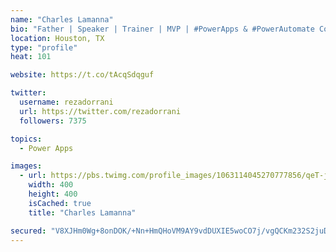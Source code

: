 ```yaml
---
name: "Charles Lamanna"
bio: "Father | Speaker | Trainer | MVP | #PowerApps & #PowerAutomate Community Super User | YouTuber Right-pointing triangle http://youtube.com/c/rezadorrani | Learn - Share - Clockwise rightwards and leftwards open circle arrows"
location: Houston, TX
type: "profile"
heat: 101

website: https://t.co/tAcqSdqguf

twitter:
  username: rezadorrani
  url: https://twitter.com/rezadorrani
  followers: 7375

topics:
  - Power Apps

images:
  - url: https://pbs.twimg.com/profile_images/1063114045270777856/qeT-jpWr_400x400.jpg
    width: 400
    height: 400
    isCached: true
    title: "Charles Lamanna"

secured: "V8XJHm0Wg+8onDOK/+Nn+HmQHoVM9AY9vdDUXIE5woCO7j/vgQCKm232S2juDsHPZDujJlpjmjnqozvS5VUBzJumtWAus8fM84hFKUyKJ2eqPXhUp01GJBFR8oauntiCKJbgVmMH7MQkl2+3MV47x3e4rgiOnFjc/8X3R/k6G2s4wFa0Pjc2JMIDkH6BIxfQECBOR4r99GtqgDJYPDvk3TIhxn83LzahVhkcb/wXXM4AaiA8twnATt0RKm4f5WG+YhdumMt+2QYYTrOdIsXQZ4eZddjZQ1q083spXqXQxnssDGrWyw2D1pGL8y7hfJdW54Fh/KGdasKgZUxnDqC7v5Azw/BnxWIdmMdKcYhSuCr5X4deQKaaa1uVaqE5ZzcDtt2Ghe4tUQPgyGEWFSF1ohxC5OFAmRCY/ZRoy/51/Sg=;wYubqUoH1/iz844bENotyw=="
---
```


